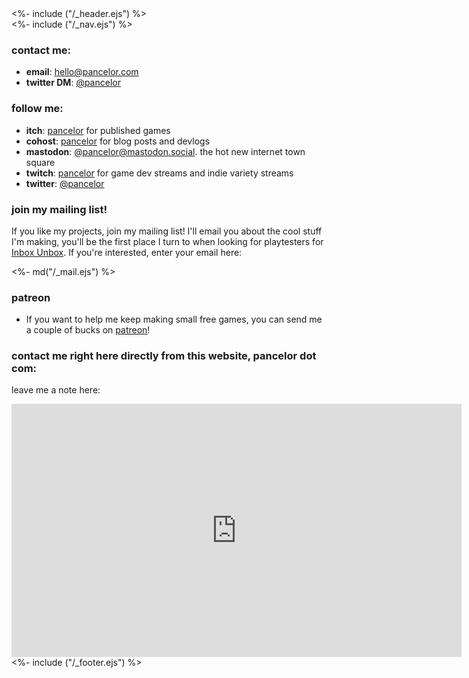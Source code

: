 <!DOCTYPE html>
<html>
<head>
<link href="/stylesheets/mailchimp.css" rel="stylesheet" type="text/css">
<%- include ("/_header.ejs") %>
</head>
<body>
<div class="wrapper">
<%- include ("/_nav.ejs") %>
<section id="main-content">

### contact me:

* **email**: [hello@pancelor.com](mailto:hello@pancelor.com)
* **twitter DM**: [@pancelor](https://twitter.com/pancelor)

### follow me:

* **itch**: [pancelor](https://pancelor.itch.io) for published games
* **cohost**: [pancelor](https://cohost.org/pancelor) for blog posts and devlogs
* **mastodon**: [@pancelor@mastodon.social](https://mastodon.social/@pancelor). the hot new internet town square
* **twitch**: [pancelor](https://twitch.com/pancelor) for game dev streams and indie variety streams
* **twitter**: [@pancelor](https://twitter.com/pancelor)

<div class="mailing-list-card">

### join my mailing list!

If you like my projects, join my mailing list! I'll email you about the cool stuff I'm making, you'll be the first place I turn to when looking for playtesters for [Inbox Unbox](/posts/inbox-unbox). If you're interested, enter your email here:

<div><%- md("/_mail.ejs") %></div>
</div>

### patreon

* If you want to help me keep making small free games, you can send me a couple of bucks on [patreon](https://pancelor.com/patreon)!

### contact me right here directly from this website, pancelor dot com:

leave me a note here:

<iframe src="https://docs.google.com/forms/d/e/1FAIpQLSe8o5Fr7OIhgRqF6QUxTTKGJLWOerumoWotJeXFd9iupRlOsA/viewform?embedded=true" width="720" height="405" frameborder="0" marginheight="0" marginwidth="0">Loading…</iframe>

</section>
<%- include ("/_footer.ejs") %>
</body>
</html>
